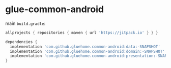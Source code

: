 # glue-common-android

main `build.gradle`:
```groovy
allprojects { repositories { maven { url 'https://jitpack.io' } } }
```



```groovy
dependencies {
  implementation 'com.github.gluehome.common-android:data:-SNAPSHOT'
  implementation 'com.github.gluehome.common-android:domain:-SNAPSHOT'
  implementation 'com.github.gluehome.common-android:presentation:-SNAPSHOT'
}
```
